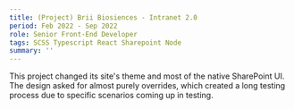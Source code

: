 ```yaml
---
title: (Project) Brii Biosiences - Intranet 2.0
period: Feb 2022 - Sep 2022
role: Senior Front-End Developer
tags: SCSS Typescript React Sharepoint Node
summary: ''
---
```

This project changed its site's theme and most of the native SharePoint UI. The design asked for almost purely overrides, which created a long testing process due to specific scenarios coming up in testing.